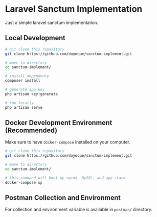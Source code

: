 # Laravel Sanctum Implementation

Just a simple laravel sanctum implementation.

## Local Development

```bash
# git clone this repository
git clone https://github.com/doyoque/sanctum-implement.git

# move to directory
cd sanctum-implement/

# install dependency
composer install

# generate app key
php artisan key:generate

# run locally
php artisan serve
```

## Docker Development Environment (Recommended)

Make sure to have `docker-compose` installed on your computer.

```bash
# git clone this repository
git clone https://github.com/doyoque/sanctum-implement.git

# move to directory
cd sanctum-implement/

# this command will boot up nginx, MySQL, and app stack
docker-compose up
```

## Postman Collection and Environment

For collection and environment variable is available in `postman/` directory.

